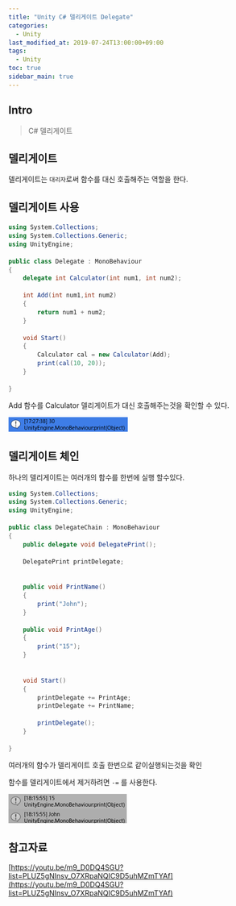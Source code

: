 ```yaml
---
title: "Unity C# 델리게이트 Delegate"
categories: 
  - Unity
last_modified_at: 2019-07-24T13:00:00+09:00
tags: 
  - Unity 
toc: true
sidebar_main: true
---
```


## Intro

> C# 델리게이트

## 델리게이트

델리게이트는 `대리자`로써 함수를 대신 호출해주는 역할을 한다.

## 델리게이트 사용

```c#
using System.Collections;
using System.Collections.Generic;
using UnityEngine;

public class Delegate : MonoBehaviour
{
    delegate int Calculator(int num1, int num2);

    int Add(int num1,int num2)
    {
        return num1 + num2;
    }

    void Start()
    {
        Calculator cal = new Calculator(Add);
        print(cal(10, 20));
    }

}
```

 Add 함수를 Calculator 델리게이트가 대신 호출해주는것을 확인할 수 있다.
 
 ![1](https://github.com/lesslate/lesslate.github.io/blob/master/assets/img/Unity/delegate/1.png?raw=true)
 
## 델리게이트 체인
 
하나의 델리게이트는 여러개의 함수를 한번에 실행 할수있다.
  
```c#
using System.Collections;
using System.Collections.Generic;
using UnityEngine;

public class DelegateChain : MonoBehaviour
{
    public delegate void DelegatePrint();

    DelegatePrint printDelegate;


    public void PrintName()
    {
        print("John");
    }

    public void PrintAge()
    {
        print("15");
    }

   
    void Start()
    {
        printDelegate += PrintAge;
        printDelegate += PrintName;

        printDelegate();
    }

}
```

여러개의 함수가 델리게이트 호출 한번으로 같이실행되는것을 확인
 
함수를 델리게이트에서 제거하려면 `-=` 를 사용한다.
 

![2](https://github.com/lesslate/lesslate.github.io/blob/master/assets/img/Unity/delegate/2.png?raw=true)


## 참고자료

[https://youtu.be/m9_D0DQ4SGU?list=PLUZ5gNInsv_O7XRpaNQIC9D5uhMZmTYAf](https://youtu.be/m9_D0DQ4SGU?list=PLUZ5gNInsv_O7XRpaNQIC9D5uhMZmTYAf)

